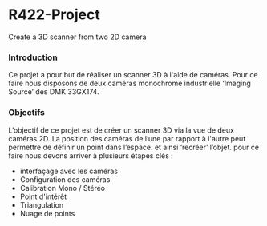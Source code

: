# R422-Project
Create a 3D scanner from two 2D camera 

### Introduction 
Ce projet a pour but de réaliser un scanner 3D à l'aide de caméras. 
Pour ce faire nous disposons de deux caméras monochrome industrielle ‘Imaging Source’ des DMK 33GX174.

### Objectifs
L’objectif de ce projet est de créer un scanner 3D via la vue de deux caméras 2D. 
La position des caméras de l’une par rapport à l'autre peut permettre de définir un point dans l’espace. et ainsi ‘recréer’ l’objet. 
pour ce faire nous devons arriver à plusieurs étapes clés : 
- interfaçage avec les caméras 
- Configuration des caméras
- Calibration Mono / Stéréo 
- Point d'intérêt 
- Triangulation 
- Nuage de points

